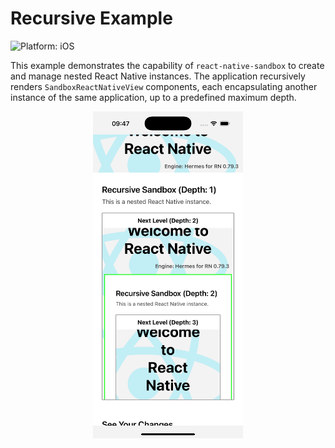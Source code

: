 # Recursive Example

![Platform: iOS](https://img.shields.io/badge/platform-iOS-blue.svg)

This example demonstrates the capability of `react-native-sandbox` to create and manage nested React Native instances. The application recursively renders `SandboxReactNativeView` components, each encapsulating another instance of the same application, up to a predefined maximum depth.

<div align="center">
  <img src="./docs/screenshot.png" width="240" />
</div>
